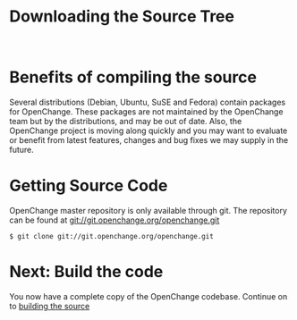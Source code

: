 # Downloading the Source Tree #

<br/>

# Benefits of compiling the source #

Several distributions (Debian, Ubuntu, SuSE and Fedora) contain
packages for OpenChange. These packages are not maintained by the
OpenChange team but by the distributions, and may be out of
date. Also, the OpenChange project is moving along quickly and you may
want to evaluate or benefit from latest features, changes and bug
fixes we may supply in the future.

# Getting Source Code #

OpenChange master repository is only available through git. The
repository can be found at [git://git.openchange.org/openchange.git](git://git.openchange.org/openchange.git)

    $ git clone git://git.openchange.org/openchange.git

# Next: Build the code #

You now have a complete copy of the OpenChange codebase. Continue on to [building the source](/cookbook/building.html)

